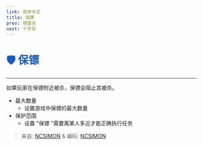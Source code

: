 ```yaml
---
link: 简体中文
title: 保镖
prev: 埋雷兵
next: 十字军
---
```


# <font color="#185abd">🛡️ <b>保镖</b></font> <Badge text="Killing" type="tip" vertical="middle"/>

***

如果玩家在保镖附近被杀，保镖会阻止其被杀。

- 最大数量
  - 设置游戏中保镖的最大数量
- 保护范围
  - 设置 "保镖 "需要离某人多近才能正确执行任务

> 来自: [NCSIMON](https://github.com/NCSIMON) & 编码: [NCSIMON](https://github.com/NCSIMON)
